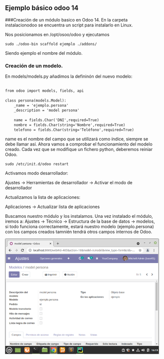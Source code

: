 ## Ejemplo básico odoo 14

###Creación de un módulo basico en Odoo 14.
En la carpeta instalacionodoo se  encuentra un script para instalarlo en Linux.

Nos posicionamos en /opt/osoo/odoo y ejecutamos

~~~~
sudo ./odoo-bin scaffold ejemplo ./addons/
~~~~

Siendo ejemplo el nombre del módulo. 

### Creación de un modelo.
 En models/models.py añadimos la defininón del nuevo modelo:
~~~~

from odoo import models, fields, api

class persona(models.Model):
	_name = 'ejemplo.persona'
	_description = 'model persona'

	name = fields.Char('DNI',required=True)
	nombre = fields.Char(string='Nombre',required=True)
	telefono = fields.Char(string='Teléfono',required=True)
~~~~

name es el nombre del campo que se utilizará como índice, siempre se debe llamar así.
Ahora vamos a comprobar el funcionamiento del modelo creado.
Cada vez que se modifique un fichero python, deberemos reiniar Odoo.
~~~~
sudo /etc/init.d/odoo restart 
~~~~

Activamos modo desarrollador:

Ajustes -> Herramientas de desarrollador -> Activar el modo de desarrollador

Actualizamos la lista de aplicaciones:

Aplicaciones -> Actualizar lista de aplicaciones

Buscamos nuestro módulo y los instalamos. Una vez instalado el módulo, iremos a:
Ajustes -> Técnico -> Estructura de la base de datos -> modelos, si todo funciona correctamente, estará nuestro modelo (ejemplo.persona) con los campos creados 
tamnién tendrá otros campos internos de Odoo.

![](images/modelo.png)
